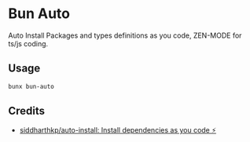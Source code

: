 # Bun Auto

Auto Install Packages and types definitions as you code, ZEN-MODE for ts/js coding.

## Usage

```sh
bunx bun-auto
```

## Credits

- [siddharthkp/auto-install: Install dependencies as you code ⚡️]( https://github.com/siddharthkp/auto-install )

